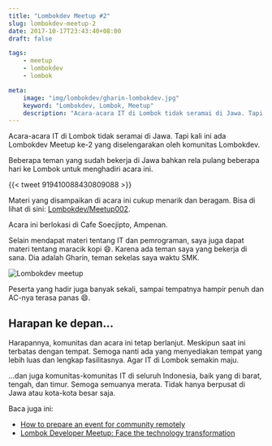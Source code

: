 ```yaml
---
title: "Lombokdev Meetup #2"
slug: lombokdev-meetup-2
date: 2017-10-17T23:43:40+08:00
draft: false

tags:
    - meetup
    - lombokdev
    - lombok

meta:
    image: "img/lombokdev/gharin-lombokdev.jpg"
    keyword: "Lombokdev, Lombok, Meetup"
    description: "Acara-acara IT di Lombok tidak seramai di Jawa. Tapi kali ini ada Lombokdev Meetup ke-2 yang diselengarakan oleh komunitas Lombokdev."
---
```


Acara-acara IT di Lombok tidak seramai di Jawa.
Tapi kali ini ada Lombokdev Meetup ke-2
yang diselengarakan oleh komunitas
Lombokdev.

Beberapa teman yang sudah bekerja di Jawa bahkan rela 
pulang beberapa hari ke Lombok untuk menghadiri acara ini.

{{< tweet 919410088430809088 >}}

Materi yang disampaikan di acara ini cukup menarik dan beragam.
Bisa di lihat di sini: [Lombokdev/Meetup002](https://github.com/LombokDev/Meetup002/blob/master/acara.md).

Acara ini berlokasi di Cafe Soecjipto, Ampenan.

Selain mendapat materi tentang IT dan pemrograman,
saya juga dapat materi tentang maracik kopi 😄.
Karena ada teman saya yang bekerja di sana.
Dia adalah Gharin, teman sekelas saya waktu SMK.

![Lombokdev meetup](/img/lombokdev/gharin-lombokdev.jpg)

Peserta yang hadir juga banyak sekali, sampai tempatnya hampir penuh
dan AC-nya terasa panas 😄.

## Harapan ke depan...

Harapannya, komunitas dan acara ini tetap berlanjut. Meskipun saat ini
terbatas dengan tempat. Semoga nanti ada yang menyediakan tempat yang lebih 
luas dan lengkap fasilitasnya. Agar IT di Lombok semakin maju.

...dan juga komunitas-komunitas IT di seluruh Indonesia, 
baik yang di barat, tengah, dan timur. Semoga
semuanya merata. Tidak hanya berpusat di Jawa atau kota-kota besar saja.

Baca juga ini:

- [How to prepare an event for community remotely](http://pdft.net/2017/how-to-prepare-hold-an-event-remotely/)
- [Lombok Developer Meetup: Face the technology transformation](http://oonlab.com/dev/2017/10/16/lombok-developer-meetup-go/)
